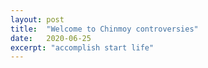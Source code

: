 ```yaml
---
layout: post
title:  "Welcome to Chinmoy controversies"
date:   2020-06-25
excerpt: "accomplish start life"
---
```

